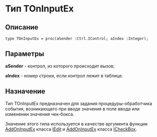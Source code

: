﻿# Тип TOnInputEx

## Описание

    type TOnInputEx = proc(aSender :Ctrl.IControl; aIndex :Integer);

## Параметры

**aSender** - контрол, из которого происходит вызов;

**aIndex** - номер строки, если контрол лежит в таблице.

## Назначение

Тип TOnInputEx предназначен для задания процедуры-обработчика события,
возникающего при вводе значения в поле ввода или изменении значения чек-бокса.

Значение этого типа используется в качестве аргумента функции [AddOnInputEx](topic:.Custom.ComClasses.Ctrl.IEdit.AddOnInputEx)
класса [IEdit](topic:.Custom.ComClasses.Ctrl.IEdit.Default)
и [AddOnInputEx](topic:.Custom.ComClasses.Ctrl.ICheckBox.AddOnInputEx)
класса [ICheckBox](topic:.Custom.ComClasses.Ctrl.ICheckBox.Default).
